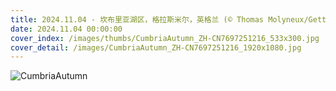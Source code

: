 ```yaml
---
title: 2024.11.04 - 坎布里亚湖区，格拉斯米尔，英格兰 (© Thomas Molyneux/Getty Images)
date: 2024.11.04 00:00:00
cover_index: /images/thumbs/CumbriaAutumn_ZH-CN7697251216_533x300.jpg
cover_detail: /images/CumbriaAutumn_ZH-CN7697251216_1920x1080.jpg
---
```


![CumbriaAutumn](/images/CumbriaAutumn_ZH-CN7697251216_1920x1080.jpg)
